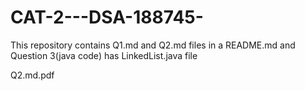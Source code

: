 # CAT-2---DSA-188745-
This repository contains Q1.md and Q2.md files in a README.md and Question 3(java code) has LinkedList.java file

Q2.md.pdf
